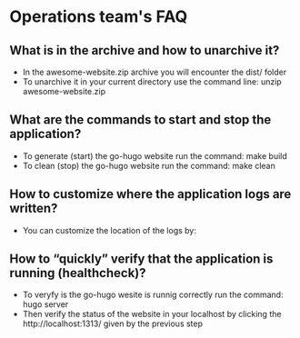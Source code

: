 # Operations team's FAQ
## What is in the archive and how to unarchive it?
- In the awesome-website.zip archive you will encounter the dist/ folder
- To unarchive it in your current directory use the command line: unzip awesome-website.zip
## What are the commands to start and stop the application?
- To generate (start) the go-hugo website run the command: make build
- To clean (stop) the go-hugo website run the command: make clean
## How to customize where the application logs are written?
- You can customize the location of the logs by:
## How to “quickly” verify that the application is running (healthcheck)?
- To veryfy is the go-hugo wesite is runnig correctly run the command: hugo server
- Then verify the status of the website in your localhost by clicking the http://localhost:1313/ given by the previous step

